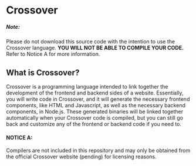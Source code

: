 # Crossover
##### Note:
Please do not download this source code with the intention to use the Crossover language. **YOU WILL NOT BE ABLE TO COMPILE YOUR CODE.** Refer to Notice A for more information.

## What is Crossover?
Crossover is a programming language intended to link together the development of the frontend and backend sides of a website. Essentially, you will write code in Crossover, and it will generate the necessary frontend components, like HTML and Javascript, as well as the necessary backend components, in Node.js. These generated binaries will be linked together automatically when your Crossover code is compiled, but you can still go back and customize any of the frontend or backend code if you need to.

#### NOTICE A:
Compilers are not included in this repository and may only be obtained from the official Crossover website (pending) for licensing reasons.